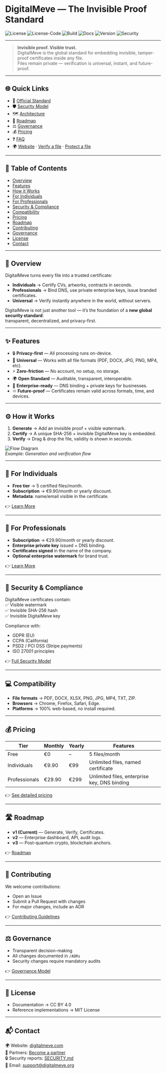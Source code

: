 # DigitalMeve — The Invisible Proof Standard

![License](https://img.shields.io/badge/license-CC%20BY%204.0-blue)
![License-Code](https://img.shields.io/badge/license-code--MIT-green)
![Build](https://img.shields.io/badge/build-passing-brightgreen)
![Docs](https://img.shields.io/badge/docs-standard-lightgrey)
![Version](https://img.shields.io/badge/version-v1.0-orange)
![Security](https://img.shields.io/badge/security-GDPR%20%7C%20ISO27001-critical)

---

> **Invisible proof. Visible trust.**  
> DigitalMeve is the global standard for embedding invisible, tamper-proof certificates inside any file.  
> Files remain private — verification is universal, instant, and future-proof.  

---

## 🌐 Quick Links
- 📘 [Official Standard](STANDARD.md)  
- 🛡 [Security Model](SECURITY_MODEL.md)  
- 🗺 [Architecture](ARCHITECTURE.md)  
- 📅 [Roadmap](ROADMAP.md)  
- ⚖️ [Governance](GOVERNANCE.md)  
- 💰 [Pricing](PRICING.md)  
- ❓ [FAQ](FAQ.md)  
- 🌍 [Website](https://digitalmeve.com) · [Verify a file](https://digitalmeve.com/verify) · [Protect a file](https://digitalmeve.com/generate)  

---

## 📖 Table of Contents
- [Overview](#-overview)  
- [Features](#-features)  
- [How it Works](#-how-it-works)  
- [For Individuals](#-for-individuals)  
- [For Professionals](#-for-professionals)  
- [Security & Compliance](#-security--compliance)  
- [Compatibility](#-compatibility)  
- [Pricing](#-pricing)  
- [Roadmap](#-roadmap)  
- [Contributing](#-contributing)  
- [Governance](#-governance)  
- [License](#-license)  
- [Contact](#-contact)  

---

## 📝 Overview
DigitalMeve turns every file into a trusted certificate:

- **Individuals** → Certify CVs, artworks, contracts in seconds.  
- **Professionals** → Bind DNS, use private enterprise keys, issue branded certificates.  
- **Universal** → Verify instantly anywhere in the world, without servers.  

DigitalMeve is not just another tool — it’s the foundation of a **new global security standard**:  
transparent, decentralized, and privacy-first.  

---

## ✨ Features
- 🔒 **Privacy-first** — All processing runs on-device.  
- 📄 **Universal** — Works with all file formats (PDF, DOCX, JPG, PNG, MP4, etc).  
- ⚡ **Zero-friction** — No account, no setup, no storage.  
- 🌍 **Open Standard** — Auditable, transparent, interoperable.  
- 🏢 **Enterprise-ready** — DNS binding + private keys for businesses.  
- ♾ **Future-proof** — Certificates remain valid across formats, time, and devices.  

---

## ⚙️ How it Works
1. **Generate** → Add an invisible proof + visible watermark.  
2. **Certify** → A unique SHA-256 + invisible DigitalMeve key is embedded.  
3. **Verify** → Drag & drop the file, validity is shown in seconds.  

![Flow Diagram](diagrams/flow-generate.png)  
*Example: Generation and verification flow*  

---

## 👤 For Individuals
- **Free tier** → 5 certified files/month.  
- **Subscription** → €9.90/month or yearly discount.  
- **Metadata**: name/email visible in the certificate.  

👉 [Learn More](docs/INDIVIDUALS.md)  

---

## 🏢 For Professionals
- **Subscription** → €29.90/month or yearly discount.  
- **Enterprise private key** issued + DNS binding.  
- **Certificates signed** in the name of the company.  
- **Optional enterprise watermark** for brand trust.  

👉 [Learn More](docs/PROFESSIONALS.md)  

---

## 🔐 Security & Compliance
DigitalMeve certificates contain:  
✅ Visible watermark  
✅ Invisible SHA-256 hash  
✅ Invisible DigitalMeve key  

Compliance with:  
- GDPR (EU)  
- CCPA (California)  
- PSD2 / PCI DSS (Stripe payments)  
- ISO 27001 principles  

👉 [Full Security Model](SECURITY_MODEL.md)  

---

## 💻 Compatibility
- **File formats** → PDF, DOCX, XLSX, PNG, JPG, MP4, TXT, ZIP.  
- **Browsers** → Chrome, Firefox, Safari, Edge.  
- **Platforms** → 100% web-based, no install required.  

---

## 💰 Pricing
| Tier         | Monthly | Yearly | Features |
|--------------|---------|--------|----------|
| Free         | €0      | –      | 5 files/month |
| Individuals  | €9.90   | €99    | Unlimited files, named certificate |
| Professionals| €29.90  | €299   | Unlimited files, enterprise key, DNS binding |

👉 [See detailed pricing](PRICING.md)  

---

## 🛣 Roadmap
- **v1 (Current)** — Generate, Verify, Certificates.  
- **v2** — Enterprise dashboard, API, audit logs.  
- **v3** — Post-quantum crypto, blockchain anchors.  

👉 [Roadmap](ROADMAP.md)  

---

## 🤝 Contributing
We welcome contributions:  
- Open an Issue  
- Submit a Pull Request with changes  
- For major changes, include an ADR  

👉 [Contributing Guidelines](CONTRIBUTING.md)  

---

## ⚖️ Governance
- Transparent decision-making  
- All changes documented in `/ADRs`  
- Security changes require mandatory audits  

👉 [Governance Model](GOVERNANCE.md)  

---

## 📜 License
- Documentation → CC BY 4.0  
- Reference implementations → MIT License  

---

## 📬 Contact
🌍 Website: [digitalmeve.com](https://digitalmeve.com)  
💼 Partners: [Become a partner](https://digitalmeve.com/partners)  
🔒 Security reports: [SECURITY.md](SECURITY.md)  
📧 Email: [support@digitalmeve.org](mailto:support@digitalmeve.org)
